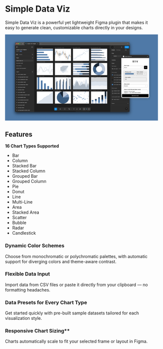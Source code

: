 # Simple Data Viz

Simple Data Viz is a powerful yet lightweight Figma plugin that makes it easy to generate clean, customizable charts directly in your designs.

![Screenshot](screenshot.png)

## Features

**16 Chart Types Supported**
- Bar 
- Column
- Stacked Bar
- Stacked Column
- Grouped Bar
- Grouped Column
- Pie
- Donut
- Line
- Multi-Line
- Area
- Stacked Area
- Scatter
- Bubble
- Radar
- Candlestick

### Dynamic Color Schemes
Choose from monochromatic or polychromatic palettes, with automatic support for diverging colors and theme-aware contrast.

### Flexible Data Input
Import data from CSV files or paste it directly from your clipboard — no formatting headaches.

### Data Presets for Every Chart Type
Get started quickly with pre-built sample datasets tailored for each visualization style.

### Responsive Chart Sizing**
Charts automatically scale to fit your selected frame or layout in Figma.